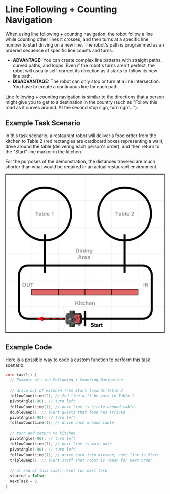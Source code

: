 # Line Following + Counting Navigation

When using line following + counting navigation, the robot follow a line while counting other lines it crosses, and then turns at a specific line number to start driving on a new line. The robot's path is programmed as an ordered sequence of specific line counts and turns.

* **ADVANTAGE:**  You can create complex line patterns with straight paths, curved paths, and loops. Even if the robot's turns aren't perfect, the robot will usually self-correct its direction as it starts to follow its new line path.
* **DISADVANTAGE:**  The robot can only stop or turn at a line intersection. You have to create a continuous line for each path.

Line following + counting navigation is similar to the directions that a person might give you to get to a destination in the country \(such as "Follow this road as it curves around. At the second stop sign, turn right..."\).

## Example Task Scenario

In this task scenario, a restaurant robot will deliver a food order from the kitchen to Table 2 \(red rectangles are cardboard boxes representing a wall\), drive around the table \(delivering each person's order\), and then return to the "Start" line marker in the kitchen.

For the purposes of the demonstration, the distances traveled are much shorter than what would be required in an actual restaurant environment.

![](../../.gitbook/assets/robot-demo3.jpg)

## Example Code

Here is a possible way to code a custom function to perform this task scenario:

```cpp
void task1() {
  // Example of Line Following + Counting Navigation

  // drive out of kitchen from Start towards Table 2
  followCountLine(2); // 2nd line will be path to Table 2
  pivotAngle(-90); // turn left
  followCountLine(1); // next line is circle around table
  doubleBeep(); // alert guests that food has arrived
  pivotAngle(-90); // turn left
  followCountLine(1); // drive once around table

  // turn and return to kitchen
  pivotAngle(-90); // turn left
  followCountLine(1); // next line is main path
  pivotAngle(-90); // turn left
  followCountLine(1); // drive back into kitchen, next line is Start
  tripleBeep(); // alert staff that robot is ready for next order

  // at end of this task, reset for next task
  started = false;
  nextTask = 2;
}
```



